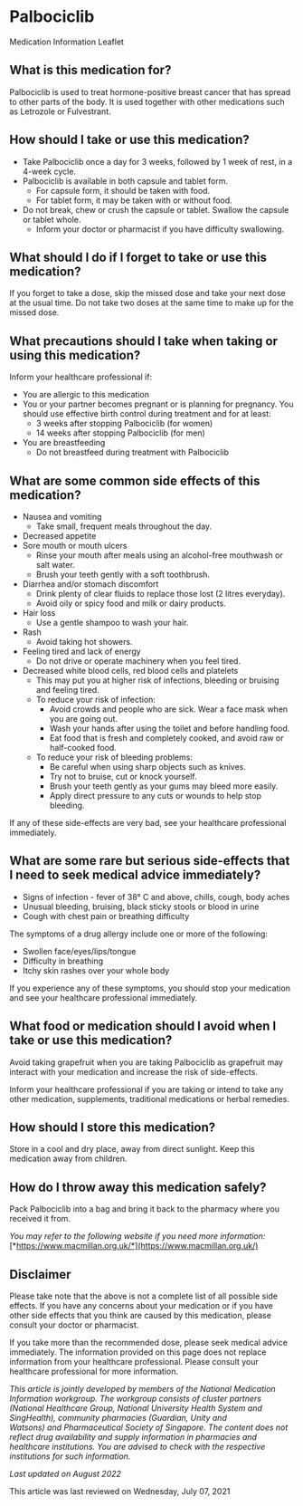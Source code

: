 # Palbociclib

Medication Information Leaflet

What is this medication for?
----------------------------

Palbociclib is used to treat hormone-positive breast cancer that has spread to other parts of the body. It is used together with other medications such as Letrozole or Fulvestrant.

How should I take or use this medication?
-----------------------------------------

* Take Palbociclib once a day for 3 weeks, followed by 1 week of rest, in a 4-week cycle.
* Palbociclib is available in both capsule and tablet form.
  + For capsule form, it should be taken with food.
  + For tablet form, it may be taken with or without food.
* Do not break, chew or crush the capsule or tablet. Swallow the capsule or tablet whole.
  + Inform your doctor or pharmacist if you have difficulty swallowing.

What should I do if I forget to take or use this medication?
------------------------------------------------------------

If you forget to take a dose, skip the missed dose and take your next dose at the usual time. Do not take two doses at the same time to make up for the missed dose.

What precautions should I take when taking or using this medication?
--------------------------------------------------------------------

Inform your healthcare professional if:

* You are allergic to this medication
* You or your partner becomes pregnant or is planning for pregnancy. You should use effective birth control during treatment and for at least:
  + 3 weeks after stopping Palbociclib (for women)
  + 14 weeks after stopping Palbociclib (for men)
* You are breastfeeding
  + Do not breastfeed during treatment with Palbociclib

What are some common side effects of this medication?
-----------------------------------------------------

* Nausea and vomiting
  + Take small, frequent meals throughout the day.
* Decreased appetite
* Sore mouth or mouth ulcers
  + Rinse your mouth after meals using an alcohol-free mouthwash or salt water.
  + Brush your teeth gently with a soft toothbrush.
* Diarrhea and/or stomach discomfort  
  + Drink plenty of clear fluids to replace those lost (2 litres everyday).
  + Avoid oily or spicy food and milk or dairy products.
* Hair loss
  + Use a gentle shampoo to wash your hair.
* Rash
  + Avoid taking hot showers.
* Feeling tired and lack of energy
  + Do not drive or operate machinery when you feel tired.
* Decreased white blood cells, red blood cells and platelets
  + This may put you at higher risk of infections, bleeding or bruising and feeling tired.
  + To reduce your risk of infection:
    - Avoid crowds and people who are sick. Wear a face mask when you are going out.
    - Wash your hands after using the toilet and before handling food.
    - Eat food that is fresh and completely cooked, and avoid raw or half-cooked food.
  + To reduce your risk of bleeding problems:
    - Be careful when using sharp objects such as knives.
    - Try not to bruise, cut or knock yourself.
    - Brush your teeth gently as your gums may bleed more easily.
    - Apply direct pressure to any cuts or wounds to help stop bleeding.

If any of these side-effects are very bad, see your healthcare professional immediately.

What are some rare but serious side-effects that I need to seek medical advice immediately?
-------------------------------------------------------------------------------------------

* Signs of infection - fever of 38° C and above, chills, cough, body aches
* Unusual bleeding, bruising, black sticky stools or blood in urine
* Cough with chest pain or breathing difficulty

The symptoms of a drug allergy include one or more of the following:

* Swollen face/eyes/lips/tongue
* Difficulty in breathing
* Itchy skin rashes over your whole body

If you experience any of these symptoms, you should stop your medication and see your healthcare professional immediately.

What food or medication should I avoid when I take or use this medication?
--------------------------------------------------------------------------

Avoid taking grapefruit when you are taking Palbociclib as grapefruit may interact with your medication and increase the risk of side-effects.

Inform your healthcare professional if you are taking or intend to take any other medication, supplements, traditional medications or herbal remedies.

How should I store this medication?
-----------------------------------

Store in a cool and dry place, away from direct sunlight. Keep this medication away from children.

How do I throw away this medication safely?
-------------------------------------------

Pack Palbociclib into a bag and bring it back to the pharmacy where you received it from.

*You may refer to the following website if you need more information:* [*https://www.macmillan.org.uk/*](https://www.macmillan.org.uk/)

Disclaimer
----------

Please take note that the above is not a complete list of all possible side effects. If you have any concerns about your medication or if you have other side effects that you think are caused by this medication, please consult your doctor or pharmacist.

If you take more than the recommended dose, please seek medical advice immediately. The information provided on this page does not replace information from your healthcare professional. Please consult your healthcare professional for more information.

*This article is jointly developed by members of the National Medication Information workgroup. The workgroup consists of cluster partners (National Healthcare Group, National University Health System and SingHealth), community pharmacies (Guardian, Unity and Watsons) and Pharmaceutical Society of Singapore. The content does not reflect drug availability and supply information in pharmacies and healthcare institutions. You are advised to check with the respective institutions for such information.*

*Last updated on August 2022*

This article was last reviewed on
Wednesday, July 07, 2021
